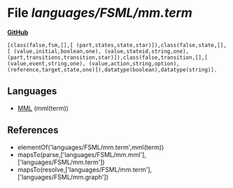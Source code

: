 # File _languages/FSML/mm.term_
**[GitHub](https://github.com/softlang/yas/blob/master/languages/FSML/mm.term)**
```
[class(false,fsm,[],[ (part,states,state,star)]),class(false,state,[],[ (value,initial,boolean,one), (value,stateid,string,one), (part,transitions,transition,star)]),class(false,transition,[],[ (value,event,string,one), (value,action,string,option), (reference,target,state,one)]),datatype(boolean),datatype(string)].
```

## Languages
* [MML](../languages/MML.md) (mml(term))

## References
* elementOf('languages/FSML/mm.term',mml(term))
* mapsTo(parse,['languages/FSML/mm.mml'],['languages/FSML/mm.term'])
* mapsTo(resolve,['languages/FSML/mm.term'],['languages/FSML/mm.graph'])
